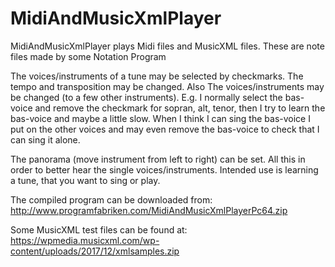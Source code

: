 # MidiAndMusicXmlPlayer
MidiAndMusicXmlPlayer plays Midi files and MusicXML files. These are note files made by some Notation Program

The voices/instruments of a tune may be selected by checkmarks. The tempo and transposition may be changed. Also The voices/instruments may be changed (to a few other instruments). E.g. I normally select the bas-voice and remove the checkmark for sopran, alt, tenor, then I try to learn the bas-voice and maybe a little slow. When I think I can sing the bas-voice I put on the other voices and may even remove the bas-voice to check that I can sing it alone.   

The panorama (move instrument from left to right) can be set. All this in order to better hear the single voices/instruments. Intended use is learning a tune, that you want to sing or play.

The compiled program can be downloaded from: http://www.programfabriken.com/MidiAndMusicXmlPlayerPc64.zip

Some MusicXML test files can be found at: https://wpmedia.musicxml.com/wp-content/uploads/2017/12/xmlsamples.zip
